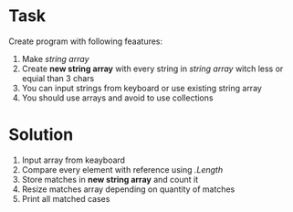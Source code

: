 # Task

Create program with following feaatures:
1. Make *string array*
2. Create **new string array** with every string in *string array* witch less or equial than 3 chars
3. You can input strings from keyboard or use existing string array
4. You should use arrays and avoid to use collections

# Solution

1. Input array from keayboard
2. Compare every element with reference using *.Length*
3. Store matches in **new string array** and count it
4. Resize matches array depending on quantity of matches
5. Print all matched cases